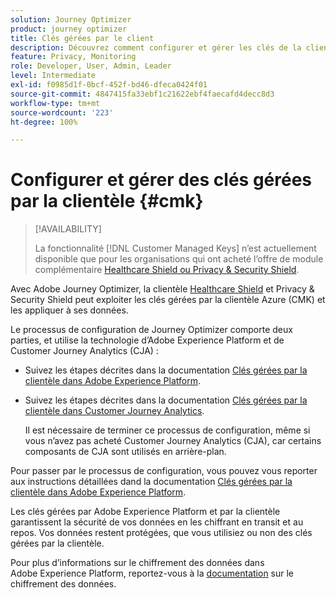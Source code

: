 ```yaml
---
solution: Journey Optimizer
product: journey optimizer
title: Clés gérées par le client
description: Découvrez comment configurer et gérer les clés de la clientèle pour Adobe Journey Optimizer.
feature: Privacy, Monitoring
role: Developer, User, Admin, Leader
level: Intermediate
exl-id: f0985d1f-0bcf-452f-bd46-dfeca0424f01
source-git-commit: 4847415fa33ebf1c21622ebf4faecafd4decc8d3
workflow-type: tm+mt
source-wordcount: '223'
ht-degree: 100%

---
```


# Configurer et gérer des clés gérées par la clientèle {#cmk}

>[!AVAILABILITY]
>
>La fonctionnalité [!DNL Customer Managed Keys] n’est actuellement disponible que pour les organisations qui ont acheté l’offre de module complémentaire [Healthcare Shield ou Privacy &amp; Security Shield](https://experienceleague.adobe.com/docs/events/customer-data-management-voices-recordings/governance/healthcare-shield.html?lang=fr).

Avec Adobe Journey Optimizer, la clientèle [Healthcare Shield](https://www.adobe.com/trust/compliance/hipaa-ready.html) et Privacy &amp; Security Shield peut exploiter les clés gérées par la clientèle Azure (CMK) et les appliquer à ses données.

Le processus de configuration de Journey Optimizer comporte deux parties, et utilise la technologie d’Adobe Experience Platform et de Customer Journey Analytics (CJA) :

* Suivez les étapes décrites dans la documentation [Clés gérées par la clientèle dans Adobe Experience Platform](https://experienceleague.adobe.com/docs/experience-platform/landing/governance-privacy-security/customer-managed-keys.html?lang=fr).
* Suivez les étapes décrites dans la documentation [Clés gérées par la clientèle dans Customer Journey Analytics](https://experienceleague.adobe.com/docs/analytics-platform/using/cja-privacy/cmk.html?lang=fr).

  Il est nécessaire de terminer ce processus de configuration, même si vous n’avez pas acheté Customer Journey Analytics (CJA), car certains composants de CJA sont utilisés en arrière-plan.

Pour passer par le processus de configuration, vous pouvez vous reporter aux instructions détaillées dand la documentation [Clés gérées par la clientèle dans Adobe Experience Platform](https://experienceleague.adobe.com/docs/experience-platform/landing/governance-privacy-security/encryption.html?lang=fr).

Les clés gérées par Adobe Experience Platform et par la clientèle garantissent la sécurité de vos données en les chiffrant en transit et au repos. Vos données restent protégées, que vous utilisiez ou non des clés gérées par la clientèle.

Pour plus d’informations sur le chiffrement des données dans Adobe Experience Platform, reportez-vous à la [documentation](https://experienceleague.adobe.com/docs/experience-platform/landing/governance-privacy-security/encryption.html?lang=fr) sur le chiffrement des données.
